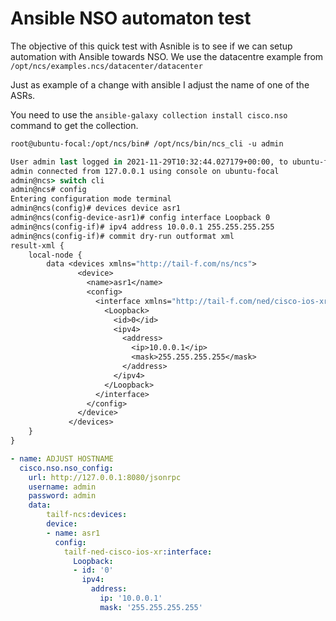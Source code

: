 # Ansible NSO automaton test

The objective of this quick test with Asnible is to see if we can setup automation with Ansible
towards NSO. We use the datacentre example from `/opt/ncs/examples.ncs/datacenter/datacenter`

Just as example of a change with ansible I adjust the name of one of the ASRs.

You need to use the `ansible-galaxy collection install cisco.nso` command to get the collection.

```csh
root@ubuntu-focal:/opt/ncs/bin# /opt/ncs/bin/ncs_cli -u admin

User admin last logged in 2021-11-29T10:32:44.027179+00:00, to ubuntu-focal, from 127.0.0.1 using cli-console
admin connected from 127.0.0.1 using console on ubuntu-focal
admin@ncs> switch cli
admin@ncs# config
Entering configuration mode terminal
admin@ncs(config)# devices device asr1
admin@ncs(config-device-asr1)# config interface Loopback 0
admin@ncs(config-if)# ipv4 address 10.0.0.1 255.255.255.255
admin@ncs(config-if)# commit dry-run outformat xml
result-xml {
    local-node {
        data <devices xmlns="http://tail-f.com/ns/ncs">
               <device>
                 <name>asr1</name>
                 <config>
                   <interface xmlns="http://tail-f.com/ned/cisco-ios-xr">
                     <Loopback>
                       <id>0</id>
                       <ipv4>
                         <address>
                           <ip>10.0.0.1</ip>
                           <mask>255.255.255.255</mask>
                         </address>
                       </ipv4>
                     </Loopback>
                   </interface>
                 </config>
               </device>
             </devices>
    }
}
```

```yaml
- name: ADJUST HOSTNAME
  cisco.nso.nso_config:
    url: http://127.0.0.1:8080/jsonrpc
    username: admin
    password: admin
    data:
        tailf-ncs:devices:
        device:
        - name: asr1
          config:
            tailf-ned-cisco-ios-xr:interface:
              Loopback:
              - id: '0'
                ipv4:
                  address:
                    ip: '10.0.0.1'
                    mask: '255.255.255.255'

```
